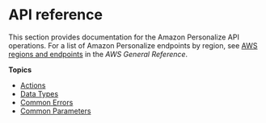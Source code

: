 # API reference<a name="API_Reference"></a>

This section provides documentation for the Amazon Personalize API operations\. For a list of Amazon Personalize endpoints by region, see [AWS regions and endpoints](https://docs.aws.amazon.com/general/latest/gr/personalize.html) in the *AWS General Reference*\.

**Topics**
+ [Actions](API_Operations.md)
+ [Data Types](API_Types.md)
+ [Common Errors](CommonErrors.md)
+ [Common Parameters](CommonParameters.md)